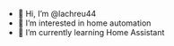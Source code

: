 - 👋 Hi, I’m @lachreu44
- 👀 I’m interested in home automation
- 🌱 I’m currently learning Home Assistant

<!---
lachreu44/lachreu44 is a ✨ special ✨ repository because its `README.md` (this file) appears on your GitHub profile.
You can click the Preview link to take a look at your changes.
--->
